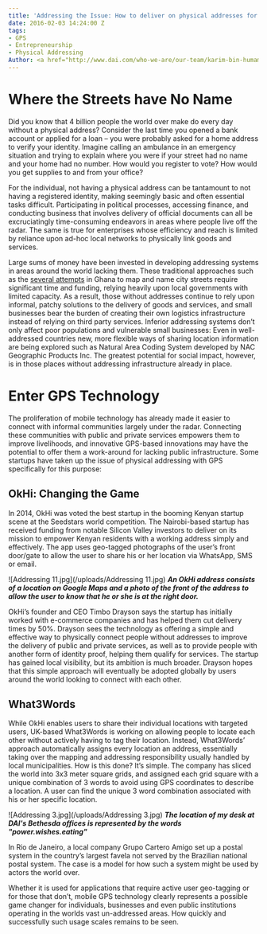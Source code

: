 ```yaml
---
title: 'Addressing the Issue: How to deliver on physical addresses for the poor'
date: 2016-02-03 14:24:00 Z
tags:
- GPS
- Entrepreneurship
- Physical Addressing
Author: <a href="http://www.dai.com/who-we-are/our-team/karim-bin-humam">Karim Bin-Humam</a>
---
```


# Where the Streets have No Name
Did you know that 4 billion people the world over make do every day without a physical address? Consider the last time you opened a bank account or applied for a loan – you were probably asked for a home address to verify your identity. Imagine calling an ambulance in an emergency situation and trying to explain where you were if your street had no name and your home had no number. How would you register to vote? How would you get supplies to and from your office?

For the individual, not having a physical address can be tantamount to not having a registered identity, making seemingly basic and often essential tasks difficult. Participating in political processes, accessing finance, and conducting business that involves delivery of official documents can all be excruciatingly time-consuming endeavors in areas where people live off the radar. The same is true for enterprises whose efficiency and reach is limited by reliance upon ad-hoc local networks to physically link goods and services.

Large sums of money have been invested in developing addressing systems in areas around the world lacking them. These traditional approaches such as the [several attempts](http://www.fastcoexist.com/3037002/in-a-fast-growing-city-in-ghana-the-streets-finally-have-names) in Ghana to map and name city streets require significant time and funding, relying heavily upon local governments with limited capacity. As a result, those without addresses continue to rely upon informal, patchy solutions to the delivery of goods and services, and small businesses bear the burden of creating their own logistics infrastructure instead of relying on third party services. Inferior addressing systems don’t only affect poor populations and vulnerable small businesses: Even in well-addressed countries new, more flexible ways of sharing location information are being explored such as Natural Area Coding System developed by NAC Geographic Products Inc.  The greatest potential for social impact, however, is in those places without addressing infrastructure already in place.

# Enter GPS Technology
The proliferation of mobile technology has already made it easier to connect with informal communities largely under the radar. Connecting these communities with public and private services empowers them to improve livelihoods, and innovative GPS-based innovations may have the potential to offer them a work-around for lacking public infrastructure. Some startups have taken up the issue of physical addressing with GPS specifically for this purpose:

## OkHi: Changing the Game
In 2014, OkHi was voted the best startup in the booming Kenyan startup scene at the Seedstars world competition. The Nairobi-based startup has received funding from notable Silicon Valley investors to deliver on its mission to empower Kenyan residents with a working address simply and effectively. The app uses geo-tagged photographs of the user’s front door/gate to allow the user to share his or her location via WhatsApp, SMS or email.

![Addressing 11.jpg](/uploads/Addressing 11.jpg)
***An OkHi address consists of a location on Google Maps and a photo of the front of the address to allow the user to know that he or she is at the right door.***

OkHi’s founder and CEO Timbo Drayson says the startup has initially worked with e-commerce companies and has helped them cut delivery times by 50%. Drayson sees the technology as offering a simple and effective way to physically connect people without addresses to improve the delivery of public and private services, as well as to provide people with another form of identity proof, helping them qualify for services.
The startup has gained local visibility, but its ambition is much broader. Drayson hopes that this simple approach will eventually be adopted globally by users around the world looking to connect with each other.

## What3Words
While OkHi enables users to share their individual locations with targeted users, UK-based What3Words is working on allowing people to locate each other without actively having to tag their location. Instead, What3Words’ approach automatically assigns every location an address, essentially taking over the mapping and addressing responsibility usually handled by local municipalities. How is this done? It’s simple. 
The company has sliced the world into 3x3 meter square grids, and assigned each grid square with a unique combination of 3 words to avoid using GPS coordinates to describe a location. A user can find the unique 3 word combination associated with his or her specific location.

![Addressing 3.jpg](/uploads/Addressing 3.jpg)
***The location of my desk at DAI's Bethesda offices is represented by the words "power.wishes.eating"***

In Rio de Janeiro, a local company Grupo Cartero Amigo set up a postal system in the country’s largest favela not served by the Brazilian national postal system. The case is a model for how such a system might be used by actors the world over. 

Whether it is used for applications that require active user geo-tagging or for those that don’t, mobile GPS technology clearly represents a possible game changer for individuals, businesses and even public institutions operating in the worlds vast un-addressed areas. How quickly and successfully such usage scales remains to be seen.